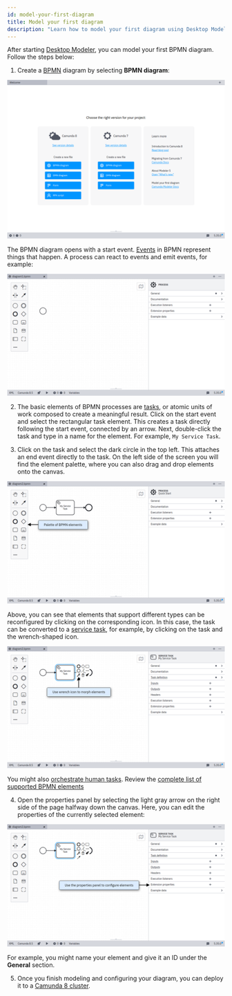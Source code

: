 ```yaml
---
id: model-your-first-diagram
title: Model your first diagram
description: "Learn how to model your first diagram using Desktop Modeler and BPMN."
---
```


After starting [Desktop Modeler](./index.md), you can model your first BPMN diagram. Follow the steps below:

1. Create a [BPMN](../bpmn/bpmn.md) diagram by selecting **BPMN diagram**:

![empty application](./img/empty.png)

The BPMN diagram opens with a start event. [Events](/components/modeler/bpmn/events.md) in BPMN represent things that happen. A process can react to events and emit events, for example:

![new diagram](./img/new-diagram.png)

2. The basic elements of BPMN processes are [tasks](/components/modeler/bpmn/tasks.md), or atomic units of work composed to create a meaningful result. Click on the start event and select the rectangular task element. This creates a task directly following the start event, connected by an arrow. Next, double-click the task and type in a name for the element. For example, `My Service Task`.

3. Click on the task and select the dark circle in the top left. This attaches an end event directly to the task. On the left side of the screen you will find the element palette, where you can also drag and drop elements onto the canvas.

![elements](./img/elements.png)

Above, you can see that elements that support different types can be reconfigured by clicking on the corresponding icon. In this case, the task can be converted to a [service task](../bpmn/service-tasks/service-tasks.md), for example, by clicking on the task and the wrench-shaped icon.

![task configuration](img/element-configuration.png)

You might also [orchestrate human tasks](/guides/getting-started-orchestrate-human-tasks.md). Review the [complete list of supported BPMN elements](/components/modeler/bpmn/bpmn-coverage.md)

4. Open the properties panel by selecting the light gray arrow on the right side of the page halfway down the canvas. Here, you can edit the properties of the currently selected element:

![properties panel](img/properties-panel.png)

For example, you might name your element and give it an ID under the **General** section.

5. Once you finish modeling and configuring your diagram, you can deploy it to a [Camunda 8 cluster](./connect-to-camunda-8.md).
